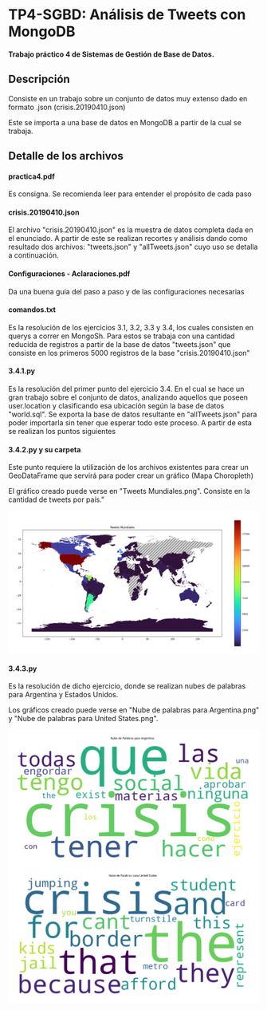# TP4-SGBD: Análisis de Tweets con MongoDB
<h4> Trabajo práctico 4 de Sistemas de Gestión de Base de Datos. </h4>

## Descripción
<p> Consiste en un trabajo sobre un conjunto de datos muy extenso dado en formato .json (crisis.20190410.json)</p>
<p> Este se importa a una base de datos en MongoDB a partir de la cual se trabaja. </p>

## Detalle de los archivos

#### practica4.pdf
<p> Es consigna. Se recomienda leer para entender el propósito de cada paso </p>

#### crisis.20190410.json
<p> El archivo "crisis.20190410.json" es la muestra de datos completa dada en el enunciado. A partir de este se realizan recortes y análisis dando como resultado dos archivos: "tweets.json" y "allTweets.json" cuyo uso se detalla a continuación. </p> 

#### Configuraciones - Aclaraciones.pdf
<p> Da una buena guia del paso a paso y de las configuraciones necesarias </p>

#### comandos.txt
<p> Es la resolución de los ejercicios 3.1, 3.2, 3.3 y 3.4, los cuales consisten en querys a correr en MongoSh. Para estos se trabaja con una cantidad reducida de registros a partir de la base de datos "tweets.json" que consiste en los primeros 5000 registros de la base "crisis.20190410.json"</p>

#### 3.4.1.py
<p> Es la resolución del primer punto del ejercicio 3.4. En el cual se hace un gran trabajo sobre el conjunto de datos, analizando aquellos que poseen user.location y clasificando esa ubicación según la base de datos "world.sql". Se exporta la base de datos resultante en "allTweets.json" para poder importarla sin tener que esperar todo este proceso. A partir de esta se realizan los puntos siguientes </p>

#### 3.4.2.py y su carpeta
<p> Este punto requiere la utilización de los archivos existentes para crear un GeoDataFrame que servirá para poder crear un gráfico (Mapa Choropleth) </p>
<p> El gráfico creado puede verse en "Tweets Mundiales.png". Consiste en la cantidad de tweets por país." </p>

<img align="center" src="Tweets Mundiales.png">

#### 3.4.3.py
<p> Es la resolución de dicho ejercicio, donde se realizan nubes de palabras para Argentina y Estados Unidos. </p>
<p> Los gráficos creado puede verse en "Nube de palabras para Argentina.png" y "Nube de palabras para United States.png".  </p>

<img align="center" width=900 src="Nube de palabras para Argentina.png">
<img align="center" width=900 src="Nube de palabras para United States.png">
